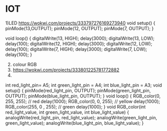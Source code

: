 # IOT
1)LED
https://wokwi.com/projects/333797276169273940
void setup() {
  pinMode(13,OUTPUT);
  pinMode(12, OUTPUT);
  pinMode(7, OUTPUT);
}

void loop() {
  digitalWrite(13, HIGH);
  delay(3000);
  digitalWrite(13, LOW);
  delay(100);
digitalWrite(12, HIGH);
  delay(3000);
  digitalWrite(12, LOW);
  delay(100);
digitalWrite(7, HIGH);
  delay(3000);
  digitalWrite(7, LOW);
  delay(100);
}

2) colour RGB
3) https://wokwi.com/projects/333801225781772882
4) 
int red_light_pin= A5;
int green_light_pin = A4;
int blue_light_pin = A3;
void setup() {
  pinMode(red_light_pin, OUTPUT);
  pinMode(green_light_pin, OUTPUT);
  pinMode(blue_light_pin, OUTPUT);
}
void loop() {
  RGB_color(0, 255, 255); // red
  delay(1000);
  RGB_color(0, 0, 255); // yellow
  delay(1000);
 RGB_color(255, 0 , 255); // green
  delay(1000);
}
void RGB_color(int red_light_value, int green_light_value, int blue_light_value)
 {
  analogWrite(red_light_pin, red_light_value);
  analogWrite(green_light_pin, green_light_value);
  analogWrite(blue_light_pin, blue_light_value);
}
